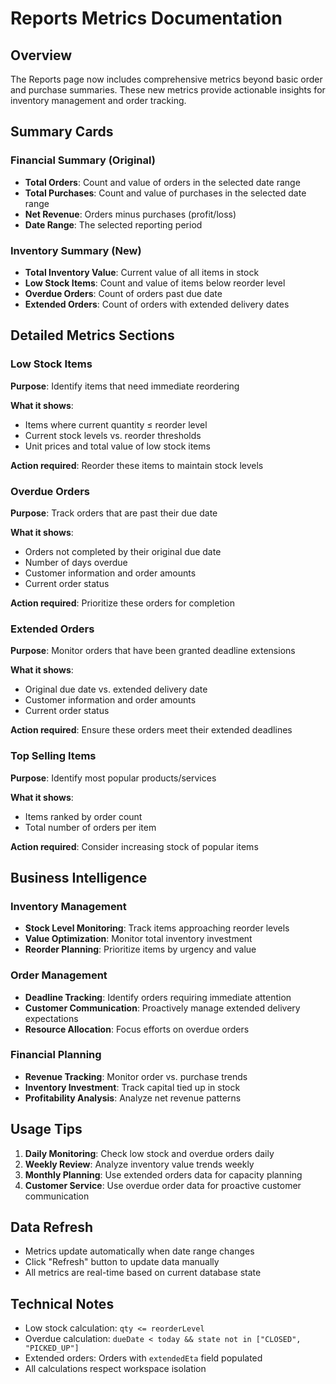 # Reports Metrics Documentation

## Overview
The Reports page now includes comprehensive metrics beyond basic order and purchase summaries. These new metrics provide actionable insights for inventory management and order tracking.

## Summary Cards

### Financial Summary (Original)
- **Total Orders**: Count and value of orders in the selected date range
- **Total Purchases**: Count and value of purchases in the selected date range  
- **Net Revenue**: Orders minus purchases (profit/loss)
- **Date Range**: The selected reporting period

### Inventory Summary (New)
- **Total Inventory Value**: Current value of all items in stock
- **Low Stock Items**: Count and value of items below reorder level
- **Overdue Orders**: Count of orders past due date
- **Extended Orders**: Count of orders with extended delivery dates

## Detailed Metrics Sections

### Low Stock Items
**Purpose**: Identify items that need immediate reordering

**What it shows**:
- Items where current quantity ≤ reorder level
- Current stock levels vs. reorder thresholds
- Unit prices and total value of low stock items

**Action required**: Reorder these items to maintain stock levels

### Overdue Orders
**Purpose**: Track orders that are past their due date

**What it shows**:
- Orders not completed by their original due date
- Number of days overdue
- Customer information and order amounts
- Current order status

**Action required**: Prioritize these orders for completion

### Extended Orders
**Purpose**: Monitor orders that have been granted deadline extensions

**What it shows**:
- Original due date vs. extended delivery date
- Customer information and order amounts
- Current order status

**Action required**: Ensure these orders meet their extended deadlines

### Top Selling Items
**Purpose**: Identify most popular products/services

**What it shows**:
- Items ranked by order count
- Total number of orders per item

**Action required**: Consider increasing stock of popular items

## Business Intelligence

### Inventory Management
- **Stock Level Monitoring**: Track items approaching reorder levels
- **Value Optimization**: Monitor total inventory investment
- **Reorder Planning**: Prioritize items by urgency and value

### Order Management
- **Deadline Tracking**: Identify orders requiring immediate attention
- **Customer Communication**: Proactively manage extended delivery expectations
- **Resource Allocation**: Focus efforts on overdue orders

### Financial Planning
- **Revenue Tracking**: Monitor order vs. purchase trends
- **Inventory Investment**: Track capital tied up in stock
- **Profitability Analysis**: Analyze net revenue patterns

## Usage Tips

1. **Daily Monitoring**: Check low stock and overdue orders daily
2. **Weekly Review**: Analyze inventory value trends weekly
3. **Monthly Planning**: Use extended orders data for capacity planning
4. **Customer Service**: Use overdue order data for proactive customer communication

## Data Refresh
- Metrics update automatically when date range changes
- Click "Refresh" button to update data manually
- All metrics are real-time based on current database state

## Technical Notes
- Low stock calculation: `qty <= reorderLevel`
- Overdue calculation: `dueDate < today && state not in ["CLOSED", "PICKED_UP"]`
- Extended orders: Orders with `extendedEta` field populated
- All calculations respect workspace isolation
